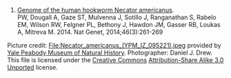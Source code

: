 
1.  [Genome of the human hookworm Necator americanus](http://europepmc.org/abstract/MED/24441737).\
    PW, Dougall A, Gaze ST, Mulvenna J, Sotillo J, Ranganathan S, Rabelo EM, Wilson RW, Felgner PL, Bethony J, Hawdon JM, Gasser RB, Loukas A, Mitreva M. 2014.     Nat Genet, 2014;46(3):261-269

Picture credit: [File:Necator_americanus_(YPM_IZ_095221).jpeg](https://collections.peabody.yale.edu/search/Record/YPM-IZ-095221) provided by [Yale Peabody Museum of Natural History](https://collections.peabody.yale.edu/search/Record/YPM-IZ-095221). Photographer: Daniel J. Drew. This file is licensed under the [Creative Commons](https://en.wikipedia.org/wiki/en:Creative_Commons) [Attribution-Share Alike 3.0 Unported](https://creativecommons.org/licenses/by-sa/3.0/deed.en) license. 


